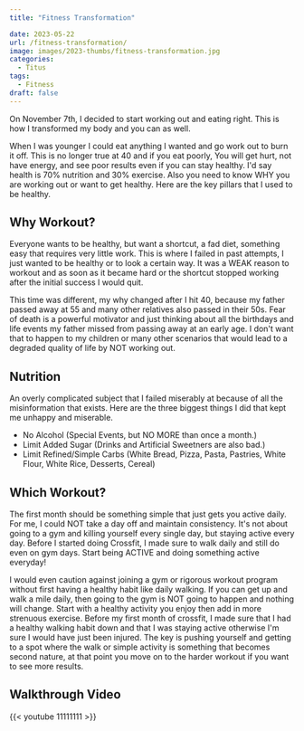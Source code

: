 ```yaml
---
title: "Fitness Transformation"

date: 2023-05-22
url: /fitness-transformation/
image: images/2023-thumbs/fitness-transformation.jpg
categories:
  - Titus
tags:
  - Fitness
draft: false
---
```

On November 7th, I decided to start working out and eating right. This is how I transformed my body and you can as well. 
<!--more-->

When I was younger I could eat anything I wanted and go work out to burn it off. This is no longer true at 40 and if you eat poorly, You will get hurt, not have energy, and see poor results even if you can stay healthy. I'd say health is 70% nutrition and 30% exercise. Also you need to know WHY you are working out or want to get healthy. Here are the key pillars that I used to be healthy.

## Why Workout?

Everyone wants to be healthy, but want a shortcut, a fad diet, something easy that requires very little work. This is where I failed in past attempts, I just wanted to be healthy or to look a certain way. It was a WEAK reason to workout and as soon as it became hard or the shortcut stopped working after the initial success I would quit.

This time was different, my why changed after I hit 40, because my father passed away at 55 and many other relatives also passed in their 50s. Fear of death is a powerful motivator and just thinking about all the birthdays and life events my father missed from passing away at an early age. I don't want that to happen to my children or many other scenarios that would lead to a degraded quality of life by NOT working out.

## Nutrition

An overly complicated subject that I failed miserably at because of all the misinformation that exists. Here are the three biggest things I did that kept me unhappy and miserable.

- No Alcohol (Special Events, but NO MORE than once a month.)
- Limit Added Sugar (Drinks and Artificial Sweetners are also bad.)
- Limit Refined/Simple Carbs (White Bread, Pizza, Pasta, Pastries, White Flour, White Rice, Desserts, Cereal)

## Which Workout?

The first month should be something simple that just gets you active daily. For me, I could NOT take a day off and maintain consistency. It's not about going to a gym and killing yourself every single day, but staying active every day. Before I started doing Crossfit, I made sure to walk daily and still do even on gym days. Start being ACTIVE and doing something active everyday! 

I would even caution against joining a gym or rigorous workout program without first having a healthy habit like daily walking. If you can get up and walk a mile daily, then going to the gym is NOT going to happen and nothing will change. Start with a healthy activity you enjoy then add in more strenuous exercise. Before my first month of crossfit, I made sure that I had a healthy walking habit down and that I was staying active otherwise I'm sure I would have just been injured. The key is pushing yourself and getting to a spot where the walk or simple activity is something that becomes second nature, at that point you move on to the harder workout if you want to see more results.

## Walkthrough Video

{{< youtube 11111111 >}}
